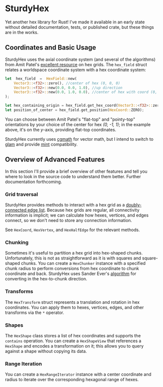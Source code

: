 # SturdyHex
Yet another hex library for Rust!  I've made it available in an early state without detailed documentation, tests, or published crate, but these things are in the works.
## Coordinates and Basic Usage
SturdyHex uses the axial coordinate system (and several of the algorithms) from Amit Patel's [excellent resource](https://www.redblobgames.com/grids/hexagons/) on hex grids.  The `hex_field` struct relates a worldspace coordinate system with a hex coordinate system:
```rust
let  hex_field  =  HexField::new(
	Vector3::<f32>::zero(), //center of hex (0, 0, 0)
	Vector3::<f32>::new(0.0, 0.0, 1.0), //up direction
	Vector3::<f32>::new(0.0, 1.0, 0.0), //center of hex with coord (0, 1, -1)
);

let hex_containing_origin = hex_field.get_hex_coord(Vector3::<f32>::zero());
let position_of_center = hex_field.get_position(HexCoord::ZERO);
```
You can choose between Amit Patel's "flat-top" and "pointy-top" orientations by your choice of the center for hex *(0, -1, 1)*; in the example above, it's on the *y*-axis, providing flat-top coordinates.

SturdyHex currently uses [cgmath](https://docs.rs/cgmath/latest/cgmath/) for vector math, but I intend to switch to [glam](https://docs.rs/glam/latest/glam/) and provide [mint](https://docs.rs/mint/latest/mint/) compatibility.

## Overview of Advanced Features
In this section I'll provide a brief overview of other features and tell you where to look in the source code to understand them better.  Further documentation forthcoming.
### Grid traversal
SturdyHex provides methods to interact with a hex grid as a [doubly-connected edge list](https://en.wikipedia.org/wiki/Doubly_connected_edge_list).  Because hex grids are regular, all connectivity information is implicit; we can calculate how hexes, vertices, and edges connect, so we don't need to store any connection information.

See `HexCoord`, `HexVertex`, and `HexHalfEdge` for the relevant methods.
### Chunking
Sometimes it's useful to partition a hex grid into hex-shaped chunks.  Unfortunately, this is not as straightforward as it is with squares and square-shaped chunks.  You can create a `HexChunker` instance with a specified chunk radius to perform conversions from hex coordinate to chunk coordinate and back.  SturdyHex uses Sander Ever's [algorithm](https://observablehq.com/@sanderevers/hexagon-tiling-of-an-hexagonal-grid) for converting in the hex-to-chunk direction.
### Transforms
The `HexTransform` struct represents a translation and rotation in hex coordinates.  You can apply them to hexes, vertices, edges, and other transforms via the `*` operator.
### Shapes
The `HexShape` class stores a list of hex coordinates and supports the `contains` operation.  You can create a `HexShapeView` that references a `HexShape` and encodes a transformation on it; this allows you to query against a shape without copying its data.
### Range Iteration
You can create a `HexRangeIterator` instance with a center coordinate and radius to iterate over the corresponding hexagonal range of hexes.
